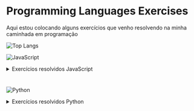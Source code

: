 # Programming Languages Exercises
Aqui estou colocando alguns exercícios que venho resolvendo na minha caminhada em programação

![Top Langs](https://github-readme-stats-git-masterrstaa-rickstaa.vercel.app/api/top-langs/?username=felipefsfreire&bg_color=000&border_color=30A3DC&title_color=E94D5F&text_color=FFF)

![JavaScript](https://img.shields.io/badge/JavaScript-F7DF1E?style=for-the-badge&logo=javascript&logoColor=black)

<details>

<summary>Exercícios resolvidos JavaScript</summary>


* Faça um programa para calcular o valor de uma viagem. Você terá 3 variáveis. Sendo elas:
1. preço do combustível
2.  gasto médio de combustível do carro por Km
3. distância em Km da viagem

Imprima o valor que será gasto de combustível para realizar a viagem. 
### **_[Resposta](/Exercises/a1_desafio.js)_**
#
* Faça um programa para calcular o valor de uma viagem. Você terá 5 variáveis. Sendo elas:
1. preço do etanol
2. preço gasolina
3. Tipo de combustível que está no carro
4. gasto médio de combustível do carro por Km
5. distância em Km da viagem;
Imprima o valor que será gasto de combustível para realizar a viagem.
### **_[Resposta](/Exercises/a2_desafio.js)_**  
#
* Faça um algorítimo que dado 3 notas tiradas por um aluno em um semestre da faculdade.
Calcule e imprima a sua média e sua classificação conforme a tabela abaixo:

    * média = (Nota1 + Nota2 + Nota3)/3

    * Classificação:
    1. média menor que 5 = reprovação
    1. média entre 5 e 7 = recuperação
    1. acima de 7 = passou de semestre
### **_[Resposta](/Exercises/a2_list_ex01.js)_**
#

* O IMC (Índice de massa corporal) é um critério da OMS para dar uma indicação sobre a
condição de pedo de uma pessoa adulta

    * Fórmula do IMC: IMC = peso / (altura*altura)

    Elabore um algorítimo que dado o peso de uma pessoa adulta mostre sua condição de acordo com a tabela abaixo:
    1. Abaixo de 18.5  - Abaixo do peso;
    1. Entre 18.5 e 25  - Peso normal;
    1. Entre 25 e 30 - Acima do peso;
    1. Entre 30 3 40 - Obeso;
    1. Acima de 40 - Obesidade grave
### **_[Resposta](/Exercises/a2_list_ex02.js)_**
#

* Elabore um algoritmo que calcule o que deve ser pago por um produto, considerando o preço normal de etiqueta 
e a escolha da condição de pagamento. Utilize os códigos da tabela a seguir para ler qual a condição de pagamento escolhida e efetuar o cálculo adequado.

    * Código Condição de pagamento:
        1. À vista Débito, recebe 10% de desconto;
        1. À vista no Dinheiro ou PIX, recebe 15% de desconto;
        1. Em duas vezes, preço normal de etiqueta sem juros;
        1. Acima de duas vezes, preço normal de etiqueta mais juros de 10%
### **_[Resposta](/Exercises/a2_list_ex03.js)_**
#
* Crie uma função Escreva meu nome
### **_[Resposta](/Exercises/a3_list_ex01.js)_**
#
* Crie uma Função para verificar idade legal +18
### **_[Resposta](/Exercises/a3_list_ex02.js)_**
#
* Crie uma função que solicite o nome e outra que verifique a idade legal (+18).
Insira a primeira função dentro da segunda, retornando nome e se a pessoa é maior ou menor de idade
### **_[Reposta](/Exercises/a3_list_ex03.js)_**
#
*  Elabore um algoritmo que calcule o que deve ser pago por um produto, considerando o preço normal de etiqueta e a escolha da condição de pagamento. 
Utilize os códigos da tabela a seguir para ler qual a condição de pagamento escolhida e efetuar o cálculo adequado.

    Código Condição de pagamento:
    1. À vista Débito, recebe 10% de desconto;
    1. À vista no Dinheiro ou PIX, recebe 15% de desconto;
    1. Em duas vezes, preço normal de etiqueta sem juros;
    1. Acima de duas vezes, preço normal de etiqueta mais juros de 10%
### **_[Resposta](/Exercises/a3_list_ex04.js)_**
#
* Crie uma classe para representar carros. 
Os carros possuem uma marca, uma cor e um gasto médio de combustível por quilômetros rodado.
Crie um método que dado a quantidade de quilômetros e o preço do combustível nos dê o valor 
gasto em reais para realizar este percurso.
### **_[Resposta](/Exercises/a4_list_ex01.js)_**
#
* Crie uma classe para representar pessoas.
Para cada pessoa teremos os atributos nome, peso e altura.
As pessoas devem ter a capacidade de dizer o valor do seu IMC (IMC = peso / (altura * altura));
Instancie uma pessoa chamada José que tenha 70kg de peso e 1,75 de altura e peça ao José para dizer o valor
do seu IMC
### **_[Resposta](/Exercises/a4_list_ex02.js)_**
#
* Crie um programa que dado um número imprima a sua tabuada.
### **_[Resposta](/Exercises/a5_list_ex01.js)_**
#
* Crie um programa que seja capaz de percorrer uma lista de números e imprima cada número Par encontrado.
### **_[Resposta](/Exercises/a5_list_ex02.js)_**
#
* Faça um programa que dado uma lista de nomes imprima os nomes que comecem com a letra "V"
### **_[Resposta](/Exercises/a5_list_ex03.js)_**
#
* Faça um programa que preencha uma lista com todos os números pares contidos no intervalo de 10 a 50
### **_[Resposta](/Exercises/a5_list_ex04.js)_**
#
* Dado uma lista com as médias tiradas pelos alunos. Imprima todas as médias que ficaram de recuperação (média < 5).
   Ex de lista = [2, 7, 3, 8, 10, 4]
### **_[Resposta](/Exercises/a5_list_ex05.js)_**
#
* Dado uma lista com as notas tiradas pelos alunos. imprima a maior nota.
   Exemplo de lista de notas = [2, 7, 3, 8, 10, 4]
### **_[Resposta](/Exercises/a5_list_ex06.js)_**
#
* Faça um programa que receba um número e escreva a sua respectiva tabuada.
    * Exemplo:
        * Entrada:
            2
        * Saída:
            2x1 = 2
            2x2 = 4
            2x3 = 6
            2x4 = 8
            2x5 = 10
            2x6 = 12
            2x7 = 14
            2x8 = 16
            2x9 = 18
            2x10 = 20
### **_[Resposta exportar](/Exercises/a6_list_ex01_exp.js)_** | **_[Resposta importar](/Exercises/a6_list_ex01_imp.js)_**
#
* Faça um programa que receba a quantidade de números e seus respectivos valores. 
Imprima o maior e o menor número deste conjunto.
    * Exemplo:
        * Entrada:
            * 4
            * 100
            * 150
            * 90
            * 200
    * Saída:
        * Maior número: 200
        * Menor número: 90
### **_[Resposta exportar](/Exercises/a6_list_ex02_exp.js)_** | **_[Resposta importar](/Exercises/a6_list_ex02_imp.js)_**
#
* Faça um programa que receba a quantidade de números e seus respectivos valores.
Imprima todos os números pares.
    * Exemplo:
        * Entrada:
            * 5
            * 1
            * 3
            * 9
            * 10
            * 12
        * Saída:
            * Números Pares: 10, 12
### **_[Resposta exportar](/Exercises/a6_list_ex03_exp.js)_** | **_[Resposta importar](/Exercises/a6_list_ex03_imp.js)_**
#
</details>

#
![Python](https://img.shields.io/badge/python-3670A0?style=for-the-badge&logo=python&logoColor=ffdd54)

<details>

<summary>Exercícios resolvidos Python</summary>

* Soma de Dois Números:
   - Crie um programa que solicite ao usuário para inserir dois números e, em seguida, imprima a soma deles.
### **_[Resposta](/Python%20Exercises/ex01_python.py)_**
#
* Verificador de Números Pares ou Ímpares:
    * Peça ao usuário para inserir um número. Em seguida, determine se o número é par ou ímpar e imprima o resultado.
### **_[Resposta](/Python%20Exercises/ex02_python.py)_**
#
* Calculadora de Área de um Círculo:
    * Peça ao usuário para inserir o raio de um círculo e calcule a área do círculo usando a fórmula A = πr².
### **_[Resposta](/Python%20Exercises/ex03_python.py)_**
#
* Lista de Números Pares:
    * Crie uma lista de números de 1 a 10. Em seguida, use um loop para percorrer a lista e imprimir apenas os números pares.
### **_[Resposta](/Python%20Exercises/ex04_python.py)_**
#
* Conversor de Temperatura:
    * Crie um programa que peça ao usuário para inserir uma temperatura em Celsius e converta-a para Fahrenheit usando a fórmula F = (C * 9/5) + 32.
### **_[Resposta](/Python%20Exercises/ex05_python.py)_**
#
* Média de Três Números:
    * Crie um programa que solicite ao usuário inserir três números e, em seguida, calcule e imprima a média desses números.
### **_[Resposta](/Python%20Exercises/ex06_python.py)_**
#
* Contador de Palavras:
    * Peça ao usuário para inserir uma frase e conte o número de palavras na frase. Considere que as palavras são separadas por espaços em branco.
### **_[Resposta](/Python%20Exercises/ex07_python.py)_**
#
* Tabuada:
    * Crie um programa que solicite ao usuário inserir um número e, em seguida, imprima a tabuada desse número até 10.
### **_[Resposta](/Python%20Exercises/ex08_python.py)_**
#
* Verificador de Ano Bissexto:
    * Solicite ao usuário para inserir um ano e verifique se é bissexto. Um ano bissexto é divisível por 4, mas não por 100, a menos que também seja divisível por 400.
### **_[Resposta](/Python%20Exercises/ex09_python.py)_**
#
* Fatorial:
   - Crie um programa que solicite ao usuário inserir um número e, em seguida, calcule e imprima o fatorial desse número. O fatorial de um número \(n\) é o produto de todos os inteiros de 1 a \(n\).
### **_[Resposta](/Python%20Exercises/ex10_python.py)_**
#
* Dentro dos conjuntos numéricos existem vários subconjuntos, dentre eles os subconjuntos dos números pares e números ímpares. Os números pares são todos os números múltiplos de 2, enquanto os números ímpares são o números não pares, logo, são os números que não são múltiplos de 2.
Assim, se o resto da divisão do número por 2 for igual a 0, o número é considerado par. Se não é igual a 0, é considerado ímpar. Crie uma função que receba um lista de números inteiros, identifica os números como pares ou ímpares e retorna uma string informando a quantidade de pares seguido de uma vírgula e depois a quantidade de ímpares.

    >Ex: *Entrada*: 1,2,3,6,9 / *Saída*: 3 pares, 3 ímpares

    >Ex: *Entrada*: 2,3,6 / *Saída*: 2 pares, 1 ímpar
    * A função deverá ser criada seguindo a estrutura abaixo:
```ruby
    def par_e_impar(lista):
            ### Seu código aqui...
```
### **_[Resposta](/Python%20Exercises/ex11_python.py)_**
#
* Uma professora decidiu premiar os melhores alunos de sua turma com um brinde. Para isso ela vai entregar um brinde para todos os alunos que tiverem uma média superior a média da turma.
Para ajudar o professor elabore uma função que recebe uma lista dos alunos em formato de dict (dicionário) com nome do aluno e a média do aluno. Esta função deve calcular a média da turma, identificar quais alunos tem média igual ou superior a média da turma e retornar uma lista com o nome dos alunos que possuem média igual ou superior a média da turma. A ordem dos nomes da lista de retorno deve obedecer a ordem da lista de entrada.

    >Ex: *Entrada*: [{ "nome": "Maria", "nota": 7 },{"nome": "Marta", "nota": 5 },{"nome": "Marcia", "nota": 5.5 }] / *Saída*: [Maria]

    >Ex: *Entrada*: [{ "nome": "Joao", "nota": 7 },{"nome": "Lucas", "nota": 5 },{"nome": "Maria", "nota": 0 },{"nome": "Marcia", "nota": 5.5 }] / *Saída*: [Joao, Lucas, Marcia]
    * A função deverá ser criada seguindo a estrutura abaixo:
```ruby
    def melhores_alunos(lista):
        ### Seu código aqui
```
### **_[Resposta](/Python%20Exercises/ex12_python.py)_**
#
* Joazinho descobriu que tem facilidade com português na escola e então resolveu estudar soletração para participar de uma competição que vai ocorrer em sua cidade. Para ajudar Joazinho com os estudos dele, crie uma função que recebe uma palavra (string), separa todos os caracteres em uma lista e retorna esta lista.

    >Ex: *Entrada*: amor / *Saída*: ["a", "m", "o", "r"]

    >Ex: *Entrada*: carro / *Saída*: ["c", "a", "r", "r", "o"]
    * A função deverá ser criada seguindo a estrutura abaixo:
```ruby
    def soletrando_str(palavra):
        ### Seu código aqui
```
### **_[Resposta](/Python%20Exercises/ex13_python.py)_**
#
* Joazinho se destacou em seu colégio ao ganhar um concurso de soletração. Então, sua professora o incentivou a participar de um concurso de soletração a nível nacional, porém o concurso é de soletração de trás para frente. Dessa forma Joazinho vai precisar se dedicar e estudar muito para poder ir bem no concurso. Para ajudá-lo, crie uma função que recebe uma string, inverte-a e depois separa os carracteres em uma lista que deve ser o retorno da função.

    >Ex: *Entrada*: amor / *Saída*: ["r", "o", "m", "a"]

    > Ex: *Entrada*: carro / *Saída*: ["o", "r", "r", "a", "c"]
    * A função deverá ser criada seguindo a estrutura abaixo:
```ruby
    def soletrando_invertido_str(palavra):
        ### Seu código aqui
```
### **_[Resposta](/Python%20Exercises/ex14_python.py)_**
#
* Buscando se aperfeiçoar em soletração e na identificação de caracteres nas palavras, um aluno vencedor de uma gincana de soletração teve curiosidade em identificar as letras não repetidas de uma palavra. Para ajudá-lo no treino, crie uma função que recebe uma palavra e retorna o índice do primeiro caractere não repetido desta palavra. Caso não exista caractere único na palavra em questão, retornar -1.

    > Ex: *Entrada*: amor / *Saída*: 0

    > Ex: *Entrada*: cocada / *Saída*: 1
    * A função deverá ser criada seguindo a estrutura abaixo:
```ruby
def primeiro_caractere_unico(palavra):
    ### Seu código aqui
```
### **_[Resposta](/Python%20Exercises/ex15_python.py)_**
#
* Escreva um programa que leia um número inteiro maior do que zero e devolva, na tela, a soma de todos os seus algarismos. Por exemplo, ao número 251 corresponderá o valor 8 (2 + 5 + 1). Se o número lido não for maior do que zero, deverá retornar -1.

    >Ex:
*Entrada*: 235 / *Saída*: 10

    >Ex:
*Entrada*: 121 / *Saída*: 4
    * A função deverá ser criada seguindo a estrutura abaixo:
```ruby
    def soma_algarismos(numero):
        ### Seu código aqui
```
### **_[Resposta](/Python%20Exercises/ex16_python.py)_**
#

* Descreva passo a passo como você construiria uma calculadora simples em Python, incluindo a definição das operações básicas (adição, subtração, multiplicação e divisão), a captura de entrada do usuário e a exibição do resultado.

### **_[Resposta](/Python%20Exercises/ex17_python.py)_**
#
* Criar uma função que receberá uma lista com com três valores que correspondem a possíveis lados de um triângulo. Na função validar se os dados fornecidos formam um triângulo... Caso afirmativo, retornar 'Sim', do contrário, retornar 'Não'.

    > [!NOTE]
    > Para formar um triângulo, o valor de cada lado deve ser menor que a soma dos outros 2 lados.

    >Ex:
*Entrada*: [2,2,5] / *Saída*: false

    >Ex:
*Entrada*: [3,3,5] / *Saída*: true
    * A função deverá ser criada seguindo a estrutura abaixo:
```ruby
    def indicador_triangulo(lista):
        ### Seu código aqui
```
### **_[Resposta]()_**
#
* Considere que uma empresa desenvolveu uma aplicação que solicita ao usuário uma dada informação, como, por exemplo, o segundo nome deste usuário. O programa recebe essa informação e armazena em uma lista de strings. Entretanto, caso um usuário acidentalmente não tenha preenchido esta informação, a lista conterá elementos vazios. 
>Por exemplo, dada uma lista com 5 nomes: listaDeNomes = ['Araújo', 'Alexandre', 'Silva', 'Flávio', ''] 

>note que o último elemento da lista é apenas uma string vazia representada pelas aspas vazias.

Sabendo disso, faça uma função removerElementosVazios() que recebe uma lista de nomes e retorna a lista sem os elementos vazios.
### **_[Resposta]()_**
#
* Em programação, podemos fazer uso de diferentes listas para armazenar nossos dados para, posteriormente, unir informações destas listas. Por exemplo, podemos guardar em uma lista os nomes de funcionários de uma empresa e, em outra lista, os cargos que estes funcionários ocupam.

>funcionarios = ["Paulo", "Andrea", "Marta"]

>profissao = ["cientista de dados", "engenheiro de dados", "desenvolvedor"]

Dado essas duas listas, podemos querer exibir as duas informações conjuntamente da seguinte forma:

>[('Paulo', 'cientista de dados'), ('Andrea', 'engenheiro de dados'), ('Marta', 'desenvolvedor')]

Podemos fazer isto por meio da função zip que recebe as duas listas e retorna uma saída como exposta acima. Além de exibir os valores, podemos fazer uso da função zip para diversas funcionalidades. Sabendo disso, crie uma função **ultimoElementoLista2D()** que receba uma lista de duas dimensões (isto é, uma lista de listas, na forma de matriz) e utilize o zip para retornar o último elemento de cada sublista.

Por exemplo, se tivermos a lista abaixo:
```ruby
    [[192, 193, 194],
    [507, 508, 509],
    [526, 527, 528, 529],
    [560, 561],
    [635, 636, 637]]
    Retorne [194, 509, 529, 561, 637].
```
### **_[Resposta]()_**
#
* Em python, muitas vezes é útil iterarmos tanto pelos elementos quanto pelos índices de listas. Sabendo disso, crie uma função **calculaPotencia()** que recebe uma lista A e retorna uma lista B, tal que os elementos desta lista sejam iguais aos elementos da lista A elevado a potência igual ao índice do respectivo elemento.

    >Por exemplo, dado uma lista A = [2,5,6], gere uma lista B = [2^0, 5^1, 6^2].
### **_[Resposta]()_**
#
* Em determinadas situações, é necessário agrupar informações de acordo com alguma dada característica para facilitar o acesso a essas informações. Uma estrutura em python que armazena informações seguindo essa organização são dicionários.
Um exemplo de uso comum de dicionários são cadastros de clientes, em que, por exemplo, um elemento do dicionário pode ser o nome dos clientes, outro elemento o emprego, outro o estado de habitação. Quando quisermos utilizar apenas as informações de estado, selecionamos apenas este elemento do dicionário, utilizando a respectiva chave como indexador do dicionário.
Sabendo disso, crie uma função **mediaPrecoCelular()** que receba um dicionário que possui a chave "valor", e retorne uma lista com: a média dos valores existentes nesta chave, o celular mais barato, e o mais caro, nesta ordem.
### **_[Resposta]()_**
#
* Usando Dicionário para Calcular Quadrado de Números
Dicionários são estruturas de dados muito úteis e flexíveis, podendo, inclusive, ser construídos a partir de outras estruturas, como listas.
Sabendo disso, crie uma função dicionarioQuadrados() que receba uma lista números e gera um dicionário, de forma que cada chave do dicionário seja um elemento da lista e cada valor seja este elemento ao quadrado.
### **_[Resposta]()_**
#
* É comum em sistemas de cadastro, os clientes preencherem dados com caracteres ou espaços indesejáveis. Sendo assim, implemente uma função remove_espaco(listaStrings) que recebe uma lista de strings e retire espaços extras que possam haver no início, meio ou no fim de uma string.

    >Por exemplo,
*entrada*: ["  string", "  exemplo  ", "do   exercício"] / *saída*: ["string", "exemplo", "do exercício"]
### **_[Resposta]()_**
#
* Em programação, temos que pensar não apenas na implementação do código propriamente dita para execução correta da tarefa desejada, como também na melhor forma de realizar esta implementação. Com isso, paradigmas de programação foram criados para auxiliar o programador a pensar diferente.
Um desses paradigmas é a programação funcional, cujo objetivo é aumentar o determinismo do programa de forma que, caso o programa seja escalável e se torne muito grande, os desenvolvedores não percam o controle do código. Uma forma de fazer programação funcional é por meio de funções lambdas, também conhecidas como "funções anônimas", tendo esse nome porque não precisam ser declaradas com um nome.
Sabendo disso, crie uma função **filtraElementos()** que recebe uma lista e utiliza função lambda para filtrar os elementos maiores que 10, ou seja, a função deve retornar uma lista apenas com estes elementos maiores que 10.

> [!NOTE]
> Em um cenário real, a função filtraElementos() seria utilizada para outras funcionalidades também além da utilização da lambda, de forma a melhorar o determinismo do código.

### **_[Resposta]()_**
#
* 
</details>